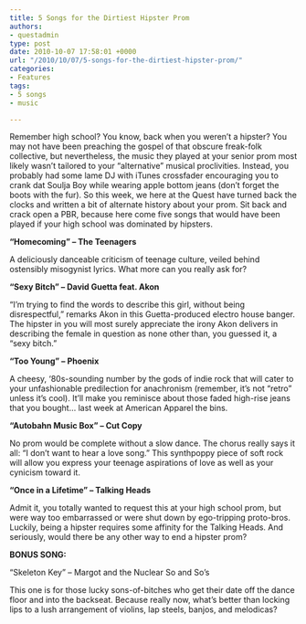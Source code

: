 ```yaml
---
title: 5 Songs for the Dirtiest Hipster Prom
authors:
- questadmin
type: post
date: 2010-10-07 17:58:01 +0000
url: "/2010/10/07/5-songs-for-the-dirtiest-hipster-prom/"
categories:
- Features
tags:
- 5 songs
- music

---
```

Remember high school? You know, back when you weren’t a hipster? You may not have been preaching the gospel of that obscure freak-folk collective, but nevertheless, the music they played at your senior prom most likely wasn’t tailored to your “alternative” musical proclivities. Instead, you probably had some lame DJ with iTunes crossfader encouraging you to crank dat Soulja Boy while wearing apple bottom jeans (don’t forget the boots with the fur). So this week, we here at the Quest have turned back the clocks and written a bit of alternate history about your prom. Sit back and crack open a PBR, because here come five songs that would have been played if your high school was dominated by hipsters.

**“Homecoming” – The Teenagers**
  
A deliciously danceable criticism of teenage culture, veiled behind ostensibly misogynist lyrics. What more can you really ask for?

**“Sexy Bitch” – David Guetta feat. Akon**
  
“I’m trying to find the words to describe this girl, without being disrespectful,” remarks Akon in this Guetta-produced electro house banger. The hipster in you will most surely appreciate the irony Akon delivers in describing the female in question as none other than, you guessed it, a “sexy bitch.”

**“Too Young” – Phoenix**
  
A cheesy, ‘80s-sounding number by the gods of indie rock that will cater to your unfashionable predilection for anachronism (remember, it’s not “retro” unless it’s cool). It’ll make you reminisce about those faded high-rise jeans that you bought… last week at American Apparel the bins.

**“Autobahn Music Box” – Cut Copy**
  
No prom would be complete without a slow dance. The chorus really says it all: “I don’t want to hear a love song.” This synthpoppy piece of soft rock will allow you express your teenage aspirations of love as well as your cynicism toward it.

**&#8220;Once in a Lifetime&#8221; – Talking Heads**
  
Admit it, you totally wanted to request this at your high school prom, but were way too embarrassed or were shut down by ego-tripping proto-bros. Luckily, being a hipster requires some affinity for the Talking Heads. And seriously, would there be any other way to end a hipster prom?

**BONUS SONG:**

“Skeleton Key” – Margot and the Nuclear So and So’s
  
This one is for those lucky sons-of-bitches who get their date off the dance floor and into the backseat. Because really now, what’s better than locking lips to a lush arrangement of violins, lap steels, banjos, and melodicas?